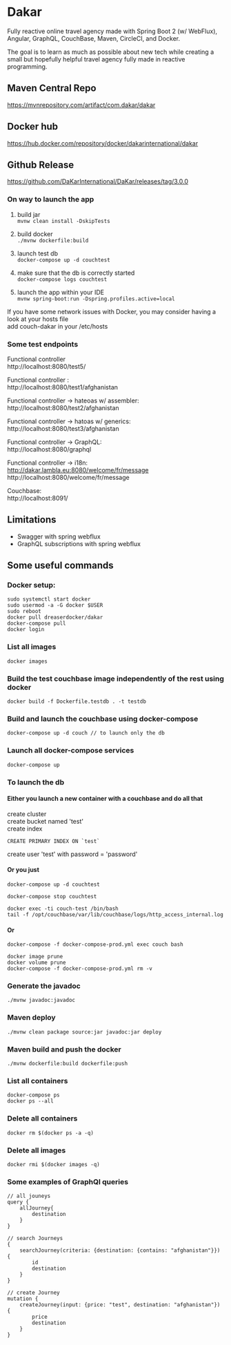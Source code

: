 # Dakar

Fully reactive online travel agency made with Spring Boot 2 (w/ WebFlux), Angular, GraphQL, CouchBase, Maven, CircleCI, and Docker.

The goal is to learn as much as possible about new tech while creating a small but hopefully helpful travel agency fully made in reactive programming.

## Maven Central Repo
https://mvnrepository.com/artifact/com.dakar/dakar

## Docker hub 
https://hub.docker.com/repository/docker/dakarinternational/dakar

## Github Release
https://github.com/DaKarInternational/DaKar/releases/tag/3.0.0


### On way to launch the app  
1. build jar  
`mvnw clean install -DskipTests`

2. build docker  
`./mvnw dockerfile:build`

3. launch test db  
`docker-compose up -d couchtest`

4. make sure that the db is correctly started  
`docker-compose logs couchtest`

5. launch the app within your IDE  
`mvnw spring-boot:run -Dspring.profiles.active=local`


If you have some network issues with Docker, you may consider having a look at your hosts file  
add couch-dakar in your /etc/hosts 



### Some test endpoints

Functional controller   
http://localhost:8080/test5/  

Functional controller :  
http://localhost:8080/test1/afghanistan

Functional controller -> hateoas w/ assembler:  
http://localhost:8080/test2/afghanistan

Functional controller -> hatoas w/ generics:  
http://localhost:8080/test3/afghanistan

Functional controller -> GraphQL:  
http://localhost:8080/graphql

Functional controller -> i18n:  
http://dakar.lambla.eu:8080/welcome/fr/message  
http://localhost:8080/welcome/fr/message  

Couchbase:  
http://localhost:8091/  

## Limitations
- Swagger with spring webflux
- GraphQL subscriptions with spring webflux

## Some useful commands  

### Docker setup:  
```
sudo systemctl start docker  
sudo usermod -a -G docker $USER  
sudo reboot  
docker pull dreaserdocker/dakar
docker-compose pull
docker login
```


### List all images
`docker images`

### Build the test couchbase image independently of the rest using docker
`docker build -f Dockerfile.testdb . -t testdb`

### Build and launch the couchbase using docker-compose
`docker-compose up -d couch // to launch only the db`

### Launch all docker-compose services
`docker-compose up  `

### To launch the db

#### Either you launch a new container with a couchbase and do all that  

create cluster   
create bucket named 'test'  
create index  

```
CREATE PRIMARY INDEX ON `test`  
```

create user 'test' with password = 'password'  

#### Or you just   
```
docker-compose up -d couchtest  

docker-compose stop couchtest  

docker exec -ti couch-test /bin/bash  
tail -f /opt/couchbase/var/lib/couchbase/logs/http_access_internal.log  
```
#### Or  
```
docker-compose -f docker-compose-prod.yml exec couch bash

docker image prune
docker volume prune
docker-compose -f docker-compose-prod.yml rm -v
```

### Generate the javadoc  
```
./mvnw javadoc:javadoc
```

### Maven deploy
```
./mvnw clean package source:jar javadoc:jar deploy
```

### Maven build and push the docker  
```
./mvnw dockerfile:build dockerfile:push 
```

### List all containers

```
docker-compose ps  
docker ps --all
```

### Delete all containers
```
docker rm $(docker ps -a -q)
```

### Delete all images
```
docker rmi $(docker images -q)
```




### Some examples of GraphQl queries

```
// all jouneys  
query {
    allJourney{
        destination
    }
}

// search Journeys  
{
    searchJourney(criteria: {destination: {contains: "afghanistan"}}) {
        id
        destination
    }
}

// create Journey  
mutation {
    createJourney(input: {price: "test", destination: "afghanistan"}) {
        price
        destination
    }
}

```

